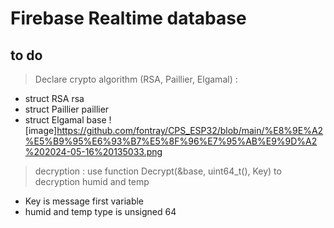 # Firebase Realtime database

## to do 
> Declare crypto algorithm (RSA, Paillier, Elgamal) :
* struct RSA rsa
* struct Paillier paillier
* struct Elgamal base
  ![image]https://github.com/fontray/CPS_ESP32/blob/main/%E8%9E%A2%E5%B9%95%E6%93%B7%E5%8F%96%E7%95%AB%E9%9D%A2%202024-05-16%20135033.png

> decryption : use function Decrypt(&base, uint64_t(), Key) to decryption humid and temp
* Key is message first variable
* humid and temp type is unsigned 64
